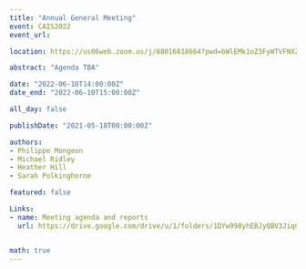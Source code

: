 ```yaml
---
title: "Annual General Meeting"
event: CAIS2022
event_url:

location: https://us06web.zoom.us/j/88016818664?pwd=bWlEMk1oZ3FyWTVFNXZISUh4dlZJdz09

abstract: "Agenda TBA"

date: "2022-06-10T14:00:00Z"
date_end: "2022-06-10T15:00:00Z"

all_day: false

publishDate: "2021-05-18T00:00:00Z"

authors:
- Philippe Mongeon
- Michael Ridley
- Heather Hill
- Sarah Polkinghorne

featured: false

Links: 
- name: Meeting agenda and reports
  url: https://drive.google.com/drive/u/1/folders/1DYw998yhEBJyQBV3JiqCEegdwjiRutfH


math: true
---
```

